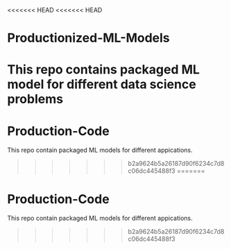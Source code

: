 <<<<<<< HEAD
<<<<<<< HEAD
# Productionized-ML-Models
This repo contains packaged ML model for different data science problems
=======
# Production-Code
This repo contain packaged ML models for different appications.
>>>>>>> b2a9624b5a26187d90f6234c7d8c06dc445488f3
=======
# Production-Code
This repo contain packaged ML models for different appications.
>>>>>>> b2a9624b5a26187d90f6234c7d8c06dc445488f3
